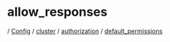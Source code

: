 # allow_responses

/ [Config](../../../../index.md) / [cluster](../../../index.md) / [authorization](../../index.md) / [default_permissions](../index.md) 


